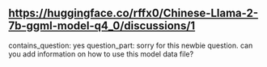 ## https://huggingface.co/rffx0/Chinese-Llama-2-7b-ggml-model-q4_0/discussions/1

contains_question: yes
question_part: sorry for this newbie question. can you add information on how to use this model data file?